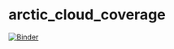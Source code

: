 # arctic_cloud_coverage

[![Binder](https://mybinder.org/badge_logo.svg)](https://mybinder.org/v2/gh/VetleHvoslef/arctic_cloud_coverage/HEAD)

